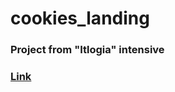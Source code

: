 # cookies_landing
### Project from "Itlogia" intensive
### [Link](https://joestaratheart.github.io/cookies_landing/)
